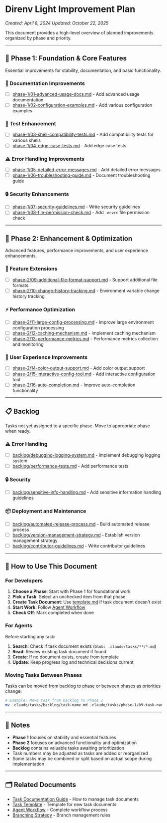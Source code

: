 # Direnv Light Improvement Plan

*Created: April 8, 2024*
*Updated: October 22, 2025*

This document provides a high-level overview of planned improvements organized by phase and priority.

---

## 📌 Phase 1: Foundation & Core Features

Essential improvements for stability, documentation, and basic functionality.

### 📝 Documentation Improvements
- [ ] [phase-1/01-advanced-usage-docs.md](phase-1/01-advanced-usage-docs.md) - Add advanced usage documentation
- [ ] [phase-1/02-configuration-examples.md](phase-1/02-configuration-examples.md) - Add various configuration examples

### 🧪 Test Enhancement
- [ ] [phase-1/03-shell-compatibility-tests.md](phase-1/03-shell-compatibility-tests.md) - Add compatibility tests for various shells
- [ ] [phase-1/04-edge-case-tests.md](phase-1/04-edge-case-tests.md) - Add edge case tests

### ⚠️ Error Handling Improvements
- [ ] [phase-1/05-detailed-error-messages.md](phase-1/05-detailed-error-messages.md) - Add detailed error messages
- [ ] [phase-1/06-troubleshooting-guide.md](phase-1/06-troubleshooting-guide.md) - Document troubleshooting guide

### 🔒 Security Enhancements
- [ ] [phase-1/07-security-guidelines.md](phase-1/07-security-guidelines.md) - Write security guidelines
- [ ] [phase-1/08-file-permission-check.md](phase-1/08-file-permission-check.md) - Add `.envrc` file permission check

---

## 🚀 Phase 2: Enhancement & Optimization

Advanced features, performance improvements, and user experience enhancements.

### 🚀 Feature Extensions
- [ ] [phase-2/09-additional-file-format-support.md](phase-2/09-additional-file-format-support.md) - Support additional file formats
- [ ] [phase-2/10-change-history-tracking.md](phase-2/10-change-history-tracking.md) - Environment variable change history tracking

### ⚡ Performance Optimization
- [ ] [phase-2/11-large-config-processing.md](phase-2/11-large-config-processing.md) - Improve large environment configuration processing
- [ ] [phase-2/12-caching-mechanism.md](phase-2/12-caching-mechanism.md) - Implement caching mechanism
- [ ] [phase-2/13-performance-metrics.md](phase-2/13-performance-metrics.md) - Performance metrics collection and monitoring

### 🌟 User Experience Improvements
- [ ] [phase-2/14-color-output-support.md](phase-2/14-color-output-support.md) - Add color output support
- [ ] [phase-2/15-interactive-config-tool.md](phase-2/15-interactive-config-tool.md) - Add interactive configuration tool
- [ ] [phase-2/16-auto-completion.md](phase-2/16-auto-completion.md) - Improve auto-completion functionality

---

## 📋 Backlog

Tasks not yet assigned to a specific phase. Move to appropriate phase when ready.

### ⚠️ Error Handling
- [ ] [backlog/debugging-logging-system.md](backlog/debugging-logging-system.md) - Implement debugging logging system
- [ ] [backlog/performance-tests.md](backlog/performance-tests.md) - Add performance tests

### 🔒 Security
- [ ] [backlog/sensitive-info-handling.md](backlog/sensitive-info-handling.md) - Add sensitive information handling guidelines

### 📦 Deployment and Maintenance
- [ ] [backlog/automated-release-process.md](backlog/automated-release-process.md) - Build automated release process
- [ ] [backlog/version-management-strategy.md](backlog/version-management-strategy.md) - Establish version management strategy
- [ ] [backlog/contributor-guidelines.md](backlog/contributor-guidelines.md) - Write contributor guidelines

---

## 📖 How to Use This Document

### For Developers
1. **Choose a Phase**: Start with Phase 1 for foundational work
2. **Pick a Task**: Select an unchecked item from that phase
3. **Create Task Document**: Use [template.md](template.md) if task document doesn't exist
4. **Start Work**: Follow [Agent Workflow](../agent-workflow.md)
5. **Check Off**: Mark completed when done

### For Agents
Before starting any task:
1. **Search**: Check if task document exists (`Glob: .claude/tasks/**/*.md`)
2. **Read**: Review existing task document if found
3. **Create**: If no document exists, create from template
4. **Update**: Keep progress log and technical decisions current

### Moving Tasks Between Phases
Tasks can be moved from backlog to phase or between phases as priorities change:
```bash
# Example: Move task from backlog to Phase 1
mv .claude/tasks/backlog/task-name.md .claude/tasks/phase-1/09-task-name.md
```

---

## 📌 Notes

- **Phase 1** focuses on stability and essential features
- **Phase 2** focuses on advanced functionality and optimization
- **Backlog** contains valuable tasks awaiting prioritization
- Task numbers may be adjusted as tasks are added or reorganized
- Some tasks may be combined or split based on actual scope during implementation

---

## 🗂️ Related Documents

- [Task Documentation Guide](README.md) - How to manage task documents
- [Task Template](template.md) - Template for new task documents
- [Agent Workflow](../agent-workflow.md) - Complete workflow process
- [Branching Strategy](../branching-strategy.md) - Branch management rules
